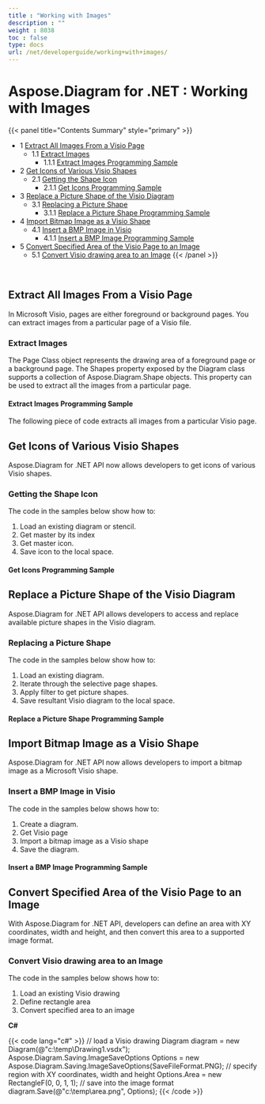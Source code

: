 ```yaml
---
title : "Working with Images" 
description : "" 
weight : 8038 
toc : false
type: docs
url: /net/developerguide/working+with+images/
---
```


# Aspose.Diagram for .NET : Working with Images


{{< panel title="Contents Summary" style="primary" >}}
*   1 [Extract All Images From a Visio Page](#extract-all-images-from-a-visio-page)
    *   1.1 [Extract Images](#extract-images)
        *   1.1.1 [Extract Images Programming Sample](#extract-images-programming-sample)
*   2 [Get Icons of Various Visio Shapes](#get-icons-of-various-visio-shapes)
    *   2.1 [Getting the Shape Icon](#getting-the-shape-icon)
        *   2.1.1 [Get Icons Programming Sample](#get-icons-programming-sample)
*   3 [Replace a Picture Shape of the Visio Diagram](#replace-a-picture-shape-of-the-visio-diagram)
    *   3.1 [Replacing a Picture Shape](#replacing-a-picture-shape)
        *   3.1.1 [Replace a Picture Shape Programming Sample](#replace-a-picture-shape-programming-sample)
*   4 [Import Bitmap Image as a Visio Shape](#import-bitmap-image-as-a-visio-shape)
    *   4.1 [Insert a BMP Image in Visio](#insert-a-bmp-image-in-visio)
        *   4.1.1 [Insert a BMP Image Programming Sample](#insert-a-bmp-image-programming-sample)
*   5 [Convert Specified Area of the Visio Page to an Image](#convert-specified-area-of-the-visio-page-to-an-image)
    *   5.1 [Convert Visio drawing area to an Image](#convert-visio-drawing-area-to-an-image)
{{< /panel >}}
 

 

## Extract All Images From a Visio Page

In Microsoft Visio, pages are either foreground or background pages. You can extract images from a particular page of a Visio file.

### Extract Images

The Page Class object represents the drawing area of a foreground page or a background page. The Shapes property exposed by the Diagram class supports a collection of Aspose.Diagram.Shape objects. This property can be used to extract all the images from a particular page.

#### Extract Images Programming Sample

The following piece of code extracts all images from a particular Visio page.

## Get Icons of Various Visio Shapes

Aspose.Diagram for .NET API now allows developers to get icons of various Visio shapes. 

### Getting the Shape Icon

The code in the samples below show how to:

1.  Load an existing diagram or stencil.
2.  Get master by its index
3.  Get master icon. 
4.  Save icon to the local space.

#### Get Icons Programming Sample

## Replace a Picture Shape of the Visio Diagram

Aspose.Diagram for .NET API allows developers to access and replace available picture shapes in the Visio diagram.

### Replacing a Picture Shape

The code in the samples below show how to:

1.  Load an existing diagram.
2.  Iterate through the selective page shapes.
3.  Apply filter to get picture shapes.
4.  Save resultant Visio diagram to the local space.

#### Replace a Picture Shape Programming Sample

## Import Bitmap Image as a Visio Shape

Aspose.Diagram for .NET API now allows developers to import a bitmap image as a Microsoft Visio shape.

### Insert a BMP Image in Visio

The code in the samples below shows how to:

1.  Create a diagram.
2.  Get Visio page
3.  Import a bitmap image as a Visio shape
4.  Save the diagram.

#### Insert a BMP Image Programming Sample

## Convert Specified Area of the Visio Page to an Image

With Aspose.Diagram for .NET API, developers can define an area with XY coordinates, width and height, and then convert this area to a supported image format.

### Convert Visio drawing area to an Image

The code in the samples below shows how to:

1.  Load an existing Visio drawing
2.  Define rectangle area
3.  Convert specified area to an image

**C#**

{{< code lang="c#" >}}
// load a Visio drawing
Diagram diagram = new Diagram(@"c:\temp\Drawing1.vsdx");
Aspose.Diagram.Saving.ImageSaveOptions Options = new Aspose.Diagram.Saving.ImageSaveOptions(SaveFileFormat.PNG);
// specify region with XY coordinates, width and height
Options.Area = new RectangleF(0, 0, 1, 1);
// save into the image format
diagram.Save(@"c:\temp\area.png", Options);
{{< /code >}}


